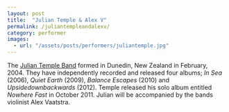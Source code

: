 ```yaml
---
layout: post
title:  "Julian Temple & Alex V"
permalink: /juliantempleandalexv/
category: performer
images: 
  - url: "/assets/posts/performers/juliantemple.jpg"
---
```


The [Julian Temple Band](https://www.facebook.com/juliantempleband) formed in Dunedin, New Zealand in February, 2004. They have independently recorded and released four albums; _In Sea_ (2006), _Quiet Earth_ (2009), _Balance Escapes_ (2010) and _Upsidedownbackwards_ (2012). Temple released his solo album entitled _Nowhere Fast_ in October 2011. Julian will be accompanied by the bands violinist Alex Vaatstra.
